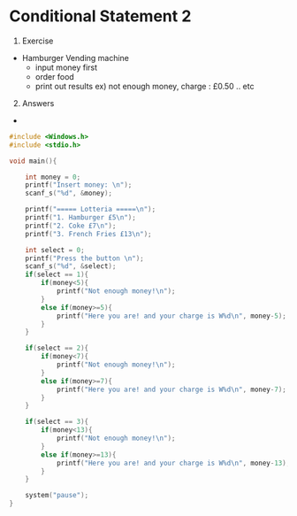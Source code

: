 # Conditional Statement 2

1. Exercise
- Hamburger Vending machine
    - input money first
    - order food
    - print out results  ex) not enough money, charge : £0.50 .. etc

2. Answers

- 

```c
#include <Windows.h>
#include <stdio.h>

void main(){

    int money = 0;
    printf("Insert money: \n");
    scanf_s("%d", &money);

    printf("===== Lotteria =====\n");
    printf("1. Hamburger £5\n");
    printf("2. Coke £7\n");
    printf("3. French Fries £13\n");

    int select = 0;
    printf("Press the button \n");
    scanf_s("%d", &select);
    if(select == 1){
        if(money<5){
            printf("Not enough money!\n");
        }
        else if(money>=5){
            printf("Here you are! and your charge is W%d\n", money-5);
        }
    }

    if(select == 2){ 
        if(money<7){
            printf("Not enough money!\n");
        }
        else if(money>=7){
            printf("Here you are! and your charge is W%d\n", money-7);
        }
    }

    if(select == 3){
        if(money<13){
            printf("Not enough money!\n");
        }
        else if(money>=13){
            printf("Here you are! and your charge is W%d\n", money-13);
        }
    }

    system("pause");
}
```
